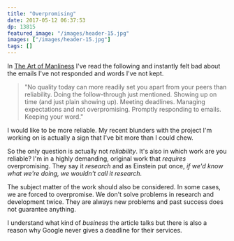 ```yaml
---
title: "Overpromising"
date: 2017-05-12 06:37:53
dp: 13815
featured_image: "/images/header-15.jpg"
images: ["/images/header-15.jpg"]
tags: []
---
```



In [The Art of Manliness][taom] I've read the following and instantly felt bad about the emails I've not responded and words I've not kept.

> "No quality today can more readily set you apart from your peers than
> reliability. Doing the follow-through just mentioned. Showing up on time (and
> just plain showing up). Meeting deadlines. Managing expectations and not
> overpromising. Promptly responding to emails. Keeping your word."

I would like to be more reliable. My recent blunders with the project I'm working on is actually a sign that I've bit more than I could chew. 

So the only question is actually not *reliability*. It's also in which work are you reliable? I'm in a highly demanding, original work that *requires* overpromising. They say it *research* and as Einstein put once, *if we'd know what we're doing, we wouldn't call it research.*

The subject matter of the work should also be considered. In some cases, we are forced to overpromise. We don't solve problems in research and development twice. They are always new problems and past success does not guarantee anything. 

I understand what kind of *business* the article talks but there is also a reason why Google never gives a deadline for their services. 
    
[taom]: http://www.artofmanliness.com/2016/10/10/myth-scarcity-12-stupidly-easy-things-thatll-set-apart-pack/

